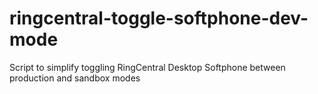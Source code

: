 # ringcentral-toggle-softphone-dev-mode
Script to simplify toggling RingCentral Desktop Softphone between production and sandbox modes
